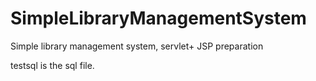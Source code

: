 # SimpleLibraryManagementSystem
Simple library management system, servlet+ JSP preparation

testsql is the sql file.

